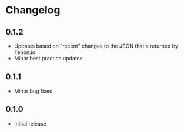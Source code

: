 # Changelog

## 0.1.2
- Updates based on "recent" changes to the JSON that's returned by Tenon.io
- Minor best practice updates

## 0.1.1
- Minor bug fixes

## 0.1.0
- Initial release

